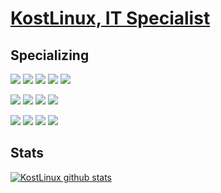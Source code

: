 # [KostLinux, IT Specialist](https://github.com/KostLinux)

## Specializing

![](https://img.shields.io/badge/Administration-VMware-informational?style=flat&logo=vmware&logoColor=white&color=e00909)
![](https://img.shields.io/badge/Administration-Ansible-informational?style=flat&logo=ansible&logoColor=white&color=e00909)
![](https://img.shields.io/badge/Administration-RedHat-informational?style=flat&logo=red-hat&logoColor=white&color=e00909)
![](https://img.shields.io/badge/Administration-Debian-informational?style=flat&logo=debian&logoColor=white&color=e00909)
![](https://img.shields.io/badge/Administration-OpenSUSE-informational?style=flat&logo=opensuse&logoColor=white&color=e00909)

![](https://img.shields.io/badge/Pentesting-Kali-informational?style=flat&logo=tails&logoColor=white&color=e00909)
![](https://img.shields.io/badge/Pentesting-BurpSuite-informational?style=flat&logo=tails&logoColor=white&color=e00909)
![](https://img.shields.io/badge/Pentesting-Metasploit-informational?style=flat&logo=tails&logoColor=white&color=e00909)
![](https://img.shields.io/badge/Pentesting-NMAP-informational?style=flat&logo=tails&logoColor=white&color=e00909)

![](https://img.shields.io/badge/Development-PHP-informational?style=flat&logo=PHP&logoColor=white&color=e00909)
![](https://img.shields.io/badge/Development-JS-informational?style=flat&logo=JavaScript&logoColor=white&color=e00909)
![](https://img.shields.io/badge/Development-Composer-informational?style=flat&logo=composer&logoColor=white&color=e00909)
![](https://img.shields.io/badge/Development-Bash-informational?style=flat&logo=gnu-bash&logoColor=white&color=e00909)


## Stats

[![KostLinux github stats](https://github-readme-stats.vercel.app/api?username=KostLinux&theme=tokyonight&show_icons=true&line_height=40)](https://github.com/anuraghazra/github-readme-stats)
